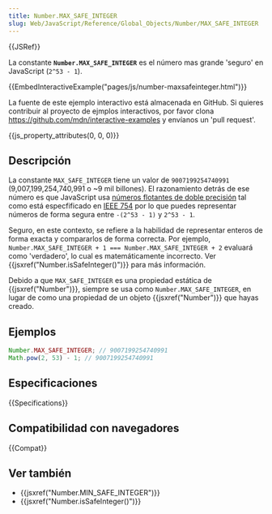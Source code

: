 ```yaml
---
title: Number.MAX_SAFE_INTEGER
slug: Web/JavaScript/Reference/Global_Objects/Number/MAX_SAFE_INTEGER
---
```


{{JSRef}}

La constante **`Number.MAX_SAFE_INTEGER`** es el número mas grande 'seguro' en JavaScript (`2^53 - 1`).

{{EmbedInteractiveExample("pages/js/number-maxsafeinteger.html")}}

La fuente de este ejemplo interactivo está almacenada en GitHub. Si quieres contribuir al proyecto de ejmplos interactivos, por favor clona <https://github.com/mdn/interactive-examples> y envíanos un 'pull request'.

{{js_property_attributes(0, 0, 0)}}

## Descripción

La constante `MAX_SAFE_INTEGER` tiene un valor de `9007199254740991` (9,007,199,254,740,991 o \~9 mil billones). El razonamiento detrás de ese número es que JavaScript usa [números flotantes de doble precisión](http://en.wikipedia.org/wiki/Double_precision_floating-point_format) tal como está especfificado en [IEEE 754](http://en.wikipedia.org/wiki/IEEE_floating_point) por lo que puedes representar números de forma segura entre `-(2^53 - 1)` y `2^53 - 1`.

Seguro, en este contexto, se refiere a la habilidad de representar enteros de forma exacta y compararlos de forma correcta. Por ejemplo, `Number.MAX_SAFE_INTEGER + 1 === Number.MAX_SAFE_INTEGER + 2` evaluará como 'verdadero', lo cual es matemáticamente incorrecto. Ver {{jsxref("Number.isSafeInteger()")}} para más información.

Debido a que `MAX_SAFE_INTEGER` es una propiedad estática de {{jsxref("Number")}}, siempre se usa como `Number.MAX_SAFE_INTEGER`, en lugar de como una propiedad de un objeto {{jsxref("Number")}} que hayas creado.

## Ejemplos

```js
Number.MAX_SAFE_INTEGER; // 9007199254740991
Math.pow(2, 53) - 1; // 9007199254740991
```

## Especificaciones

{{Specifications}}

## Compatibilidad con navegadores

{{Compat}}

## Ver también

- {{jsxref("Number.MIN_SAFE_INTEGER")}}
- {{jsxref("Number.isSafeInteger()")}}
